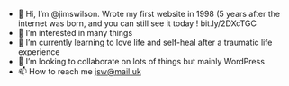- 👋 Hi, I’m @jimswilson. Wrote my first website in 1998 (5 years after the internet was born, and you can still see it today ! bit.ly/2DXcTGC
- 👀 I’m interested in many things
- 🌱 I’m currently learning to love life and self-heal after a traumatic life experience
- 💞️ I’m looking to collaborate on lots of things but mainly WordPress
- 📫 How to reach me jsw@mail.uk

<!---
jimswilson/jimswilson is a ✨ special ✨ repository because its `README.md` (this file) appears on your GitHub profile.
You can click the Preview link to take a look at your changes.
--->
